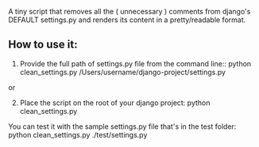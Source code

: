 A tiny script that removes all the ( unnecessary ) comments from django's DEFAULT settings.py
and renders its content in a pretty/readable format.

How to use it:
--------------

1) Provide the full path of settings.py file from the command line::
    python clean_settings.py /Users/username/django-project/settings.py

or

2) Place the script on the root of your django project: 
    python clean_settings.py


You can test it with the sample settings.py file that's in the test folder: 
  python clean_settings.py ./test/settings.py